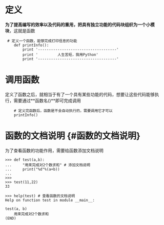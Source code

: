 # 定义

**为了提高编写的效率以及代码的重用，把具有独立功能的代码块组织为一个小模块**，这就是函数

```
 # 定义一个函数，能够完成打印信息的功能
    def printInfo():
        print '------------------------------------'
        print '         人生苦短，我用Python'
        print '------------------------------------'
```

# 调用函数

定义了函数之后，就相当于有了一个具有某些功能的代码，想要让这些代码能够执行，需要通过**函数名\(\)**即可完成调用

```
    # 定义完函数后，函数是不会自动执行的，需要调用它才可以
    printInfo()
```

# 函数的文档说明 {#函数的文档说明}

为了查看函数的功能作用，需要给函数添加文档说明

```
>>> def test(a,b):
...     "用来完成对2个数求和" # 添加文档说明
...     print("%d"%(a+b))
... 
>>> 
>>> test(11,22)
33

>>> help(test) # 查看函数的文档说明
Help on function test in module __main__:

test(a, b)
    用来完成对2个数求和
(END)
```



